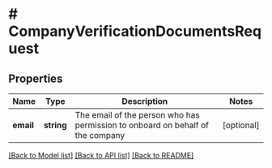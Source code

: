 # # CompanyVerificationDocumentsRequest

## Properties

Name | Type | Description | Notes
------------ | ------------- | ------------- | -------------
**email** | **string** | The email of the person who has permission to onboard on behalf of the company | [optional]

[[Back to Model list]](../../README.md#models) [[Back to API list]](../../README.md#endpoints) [[Back to README]](../../README.md)

